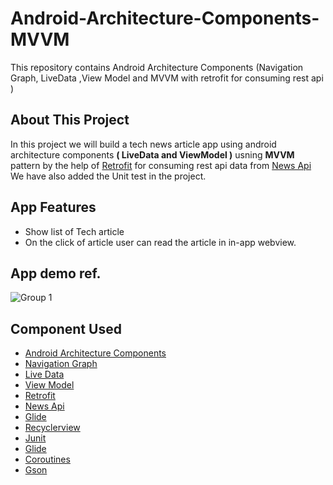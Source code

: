 # Android-Architecture-Components-MVVM
This repository contains Android Architecture Components (Navigation Graph, LiveData ,View Model and MVVM with retrofit for consuming rest api )

## About This Project

In this project we will build a tech news article app using android architecture components <B>( LiveData and ViewModel )</B> usning <B>MVVM</B> pattern by the help of [Retrofit](https://square.github.io/retrofit/) for consuming rest api data from [News Api](https://newsapi.org/)
We have also added the Unit test in the project.

## App Features
* Show list of Tech article
* On the click of article user can read the article in in-app webview.

## App demo ref. 
![Group 1](https://user-images.githubusercontent.com/2659353/184004132-33a4594b-2a8b-4427-9e2f-2ccfb2c836c3.png)


## Component Used
* [Android Architecture Components](https://developer.android.com/topic/libraries/architecture/)
* [Navigation Graph](https://developer.android.com/guide/navigation/navigation-getting-started)
* [Live Data](https://developer.android.com/topic/libraries/architecture/livedata)
* [View Model](https://developer.android.com/topic/libraries/architecture/viewmodel)
* [Retrofit](https://square.github.io/retrofit/)
* [News Api](https://newsapi.org/)
* [Glide](https://github.com/bumptech/glide)
* [Recyclerview](https://developer.android.com/guide/topics/ui/layout/recyclerview)
* [Junit](https://junit.org/junit4/)
* [Glide](https://github.com/bumptech/glide)
* [Coroutines](https://kotlinlang.org/docs/coroutines-overview.html)
* [Gson](https://github.com/google/gson)

